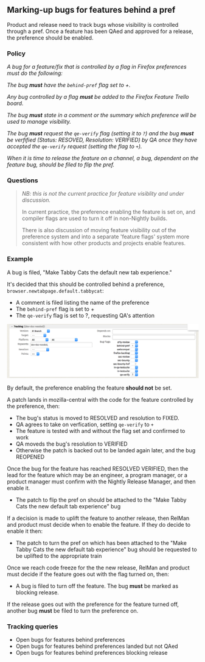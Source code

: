 ## Marking-up bugs for features behind a pref

Product and release need to track bugs whose visibility is controlled through a pref. Once a feature has been QAed and approved for a release, the preference should be enabled. 

### Policy

_A bug for a feature/fix that is controlled by a flag in Firefox preferences must do the following:_

_The bug **must** have the `behind-pref` flag set to +._

_Any bug controlled by a flag **must** be added to the Firefox Feature Trello board._

_The bug **must** state in a comment or the summary which preference will be used to manage visibility._

_The bug **must** request the `qe-verify` flag (setting it to `?`) and the bug **must** be verfified (Status: RESOVED, Resolution: VERIFIED) by QA once they have accepted the `qe-verify` request (setting the flag to `+`)._

_When it is time to release the feature on a channel, a bug, dependent on the feature bug, should be filed to flip the pref._

### Questions

> _NB: this is not the current practice for feature visiblity and under discussion._
>
> In current practice, the preference enabling the feature is set on, and compiler flags are used to turn it off in non-Nightly  builds.
>
> There is also discussion of moving feature visibility out of the preference system and into a separate 'feature flags' system more consistent with how other products and projects enable features.

### Example

A bug is filed, "Make Tabby Cats the default new tab experience." 

It's decided that this should be controlled behind a preference, `browser.newtabpage.default.tabbycat`:

*   A comment is filed listing the name of the preference
*   The `behind-pref` flag is set to +
*   The `qe-verify` flag is set to ?, requesting QA's attention

![Screenshot of Bugzilla with tracking pane open for editing displaying the behind-pref and qe-verify flags](/public/images/feature-flags-editing-in-bmo.png)

By default, the preference enabling the feature **should not** be set.

A patch lands in mozilla-central with the code for the feature controlled by the preference, then:

*   The bug's status is moved to RESOLVED and resolution to FIXED.
*   QA agrees to take on verfication, setting `qe-verify` to `+`
*   The feature is tested with and without the flag set and confirmed to work
*   QA moveds the bug's resolution to VERIFIED
*   Otherwise the patch is backed out to be landed again later, and the bug REOPENED


Once the bug for the feature has reached RESOLVED VERIFIED, then the lead for the feature which may be an engineer, a program manager, or a product manager must confirm with the Nightly Release Manager, and then enable it.

*   The patch to flip the pref on should be attached to the "Make Tabby Cats the new default tab experience" bug

If a decision is made to uplift the feature to another release, then RelMan and product must decide when to enable the feature. If they do decide to enable it then:

*   The patch to turn the pref on which has been attached to the "Make Tabby Cats the new default tab experience" bug should be requested to be uplifted to the appropriate train

Once we reach code freeze for the the new release, RelMan and product must decide if the feature goes out with the flag turned on, then:

*   A bug is filed to turn off the feature. The bug **must** be marked as blocking release.

If the release goes out with the preference for the feature turned off, another bug **must** be filed to turn the preference on.

### Tracking queries

*   Open bugs for features behind preferences
*   Open bugs for features behind preferences landed but not QAed
*   Open bugs for features behind preferences blocking release
